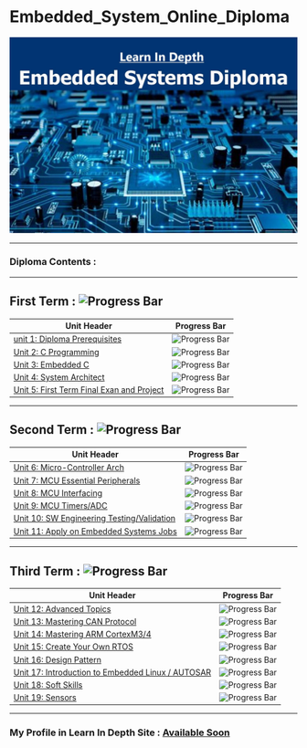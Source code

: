 # Embedded_System_Online_Diploma
![diploma picture](https://github.com/SalahSobih/Embedded_System_Online_Diploma/blob/main/embedded%20system%20diploma.jpg)

---
### Diploma Contents :
-----------------------
## First Term : ![Progress Bar](https://progress-bar.dev/20/?scale=100&title=Completed&width=100&color=0000FF&suffix=%)
Unit Header                                    | Progress Bar
---------------------------------------------- | ---------------------------------------------------------------------------------------------------------
[unit 1:  Diploma Prerequisites]()             | ![Progress Bar](https://geps.dev/progress/100?dangerColor=800000&warningColor=ff9900&successColor=006600)
[Unit 2: C Programming]()                      | ![Progress Bar](https://geps.dev/progress/32?dangerColor=800000&warningColor=ff9900&successColor=006600) 
[Unit 3: Embedded C]()                         | ![Progress Bar](https://geps.dev/progress/0?dangerColor=800000&warningColor=ff9900&successColor=006600)
[Unit 4: System Architect]()                   | ![Progress Bar](https://geps.dev/progress/0?dangerColor=800000&warningColor=ff9900&successColor=006600)
[Unit 5: First Term Final Exan and Project]()  | ![Progress Bar](https://geps.dev/progress/0?dangerColor=800000&warningColor=ff9900&successColor=006600)
---
## Second Term : ![Progress Bar](https://progress-bar.dev/0/?scale=100&title=Completed&width=100&color=0000FF&suffix=%)
Unit Header                                    | Progress Bar
---------------------------------------------- | ---------------------------------------------------------------------------------------------------------
[Unit 6: Micro-Controller Arch]()              | ![Progress Bar](https://geps.dev/progress/0?dangerColor=800000&warningColor=ff9900&successColor=006600)
[Unit 7: MCU Essential Peripherals]()          | ![Progress Bar](https://geps.dev/progress/0?dangerColor=800000&warningColor=ff9900&successColor=006600)
[Unit 8: MCU Interfacing]()                    | ![Progress Bar](https://geps.dev/progress/0?dangerColor=800000&warningColor=ff9900&successColor=006600)
[Unit 9: MCU Timers/ADC]()                     | ![Progress Bar](https://geps.dev/progress/0?dangerColor=800000&warningColor=ff9900&successColor=006600)
[Unit 10: SW Engineering Testing/Validation]() | ![Progress Bar](https://geps.dev/progress/0?dangerColor=800000&warningColor=ff9900&successColor=006600)
[Unit 11: Apply on Embedded Systems Jobs]()    | ![Progress Bar](https://geps.dev/progress/0?dangerColor=800000&warningColor=ff9900&successColor=006600)
---
## Third Term : ![Progress Bar](https://progress-bar.dev/0/?scale=100&title=Completed&width=100&color=0000FF&suffix=%)
Unit Header                                   | Progress Bar
--------------------------------------------- | ---------------------------------------------------------------------------------------------------------
[Unit 12: Advanced Topics]()                  | ![Progress Bar](https://geps.dev/progress/0?dangerColor=800000&warningColor=ff9900&successColor=006600)
[Unit 13: Mastering CAN Protocol]()           | ![Progress Bar](https://geps.dev/progress/0?dangerColor=800000&warningColor=ff9900&successColor=006600)
[Unit 14: Mastering ARM CortexM3/4]()         | ![Progress Bar](https://geps.dev/progress/0?dangerColor=800000&warningColor=ff9900&successColor=006600)
[Unit 15: Create Your Own RTOS]()             | ![Progress Bar](https://geps.dev/progress/0?dangerColor=800000&warningColor=ff9900&successColor=006600)
[Unit 16: Design Pattern]()                   | ![Progress Bar](https://geps.dev/progress/0?dangerColor=800000&warningColor=ff9900&successColor=006600)
[Unit 17: Introduction to Embedded Linux / AUTOSAR]() |![Progress Bar](https://geps.dev/progress/0?dangerColor=800000&warningColor=ff9900&successColor=006600)
[Unit 18: Soft Skills]()                      | ![Progress Bar](https://geps.dev/progress/0?dangerColor=800000&warningColor=ff9900&successColor=006600)
[Unit 19: Sensors]()                          | ![Progress Bar](https://geps.dev/progress/0?dangerColor=800000&warningColor=ff9900&successColor=006600)
---
### My Profile in Learn In Depth Site : [Available Soon]()
